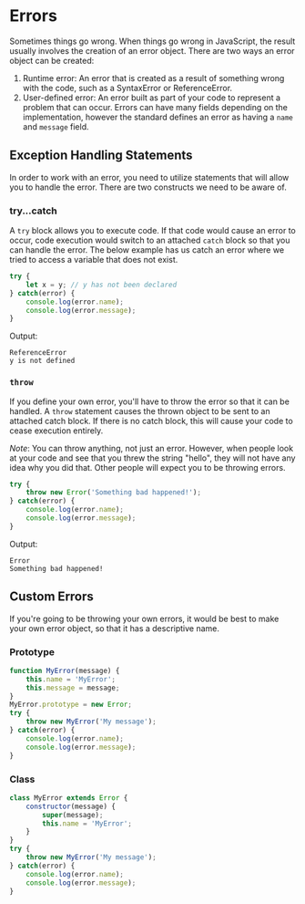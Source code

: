 # Errors
Sometimes things go wrong. When things go wrong in JavaScript, the result usually involves the creation of an error object. There are two ways an error object can be created:
1) Runtime error: An error that is created as a result of something wrong with the code, such as a SyntaxError or ReferenceError.
2) User-defined error: An error built as part of your code to represent a problem that can occur.
Errors can have many fields depending on the implementation, however the standard defines an error as having a `name` and `message` field.

## Exception Handling Statements
In order to work with an error, you need to utilize statements that will allow you to handle the error. There are two constructs we need to be aware of.

### try...catch
A `try` block allows you to execute code. If that code would cause an error to occur, code execution would switch to an attached `catch` block so that you can handle the error. The below example has us catch an error where we tried to access a variable that does not exist.

```JavaScript
try {
    let x = y; // y has not been declared
} catch(error) {
    console.log(error.name);
    console.log(error.message);
}
```
Output:
```
ReferenceError
y is not defined
```
### `throw`
If you define your own error, you'll have to throw the error so that it can be handled. A `throw` statement causes the thrown object to be sent to an attached catch block. If there is no catch block, this will cause your code to cease execution entirely.

_Note_: You can throw anything, not just an error. However, when people look at your code and see that you threw the string "hello", they will not have any idea why you did that. Other people will expect you to be throwing errors.

```JavaScript
try {
    throw new Error('Something bad happened!');
} catch(error) {
    console.log(error.name);
    console.log(error.message);
}
```
Output:
```
Error
Something bad happened!
```
## Custom Errors
If you're going to be throwing your own errors, it would be best to make your own error object, so that it has a descriptive name.

### Prototype
```JavaScript
function MyError(message) {
    this.name = 'MyError';
    this.message = message;
}
MyError.prototype = new Error;
try {
    throw new MyError('My message');
} catch(error) {
    console.log(error.name);
    console.log(error.message);
}
```
### Class
```JavaScript
class MyError extends Error {
    constructor(message) {
        super(message);
        this.name = 'MyError';
    }
}
try {
    throw new MyError('My message');
} catch(error) {
    console.log(error.name);
    console.log(error.message);
}
```